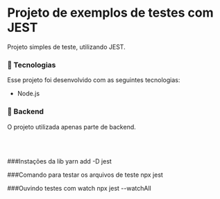 # Projeto de exemplos de testes com JEST

Projeto simples de teste, utilizando JEST.

### 🚀 Tecnologias
Esse projeto foi desenvolvido com as seguintes tecnologias:
 - Node.js

### 🚧 Backend
O projeto utilizada apenas parte de backend.

</br></br>

###Instações da lib 
yarn add -D jest

###Comando para testar os arquivos de teste
npx jest

###Ouvindo testes com watch
npx jest --watchAll
